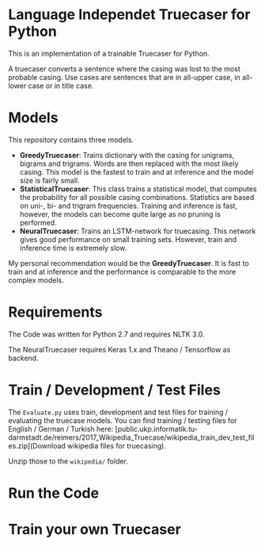 # Language Independet Truecaser for Python
This is an implementation of a trainable Truecaser for Python.

A truecaser converts a sentence where the casing was lost to the most probable casing. Use cases are sentences that are in all-upper case, in all-lower case or in title case.


# Models
This repository contains three models.

* **GreedyTruecaser**: Trains dictionary with the casing for unigrams, bigrams and trigrams. Words are then replaced with the most likely casing. This model is the fastest to train and at inference and the model size is fairly small.
* **StatisticalTruecaser**: This class trains a statistical model, that computes the probability for all possible casing combinations. Statistics are based on uni-, bi- and trigram frequencies. Training and inference is fast, however, the models can become quite large as no pruning is performed.
* **NeuralTruecaser**: Trains an LSTM-network for truecasing. This network gives good performance on small training sets. However, train and inference time is extremely slow.

My personal recommendation would be the **GreedyTruecaser**. It is fast to train and at inference and the performance is comparable to the more complex models.


# Requirements
The Code was written for Python 2.7 and requires NLTK 3.0.

The NeuralTruecaser requires Keras 1.x and Theano / Tensorflow as backend.

# Train / Development / Test Files
The `Evaluate.py` uses train, development and test files for training / evaluating the truecase models. You can find training / testing files for English / German / Turkish here:
[public.ukp.informatik.tu-darmstadt.de/reimers/2017_Wikipedia_Truecase/wikipedia_train_dev_test_files.zip](Download wikipedia files for truecasing).

Unzip those to the `wikipedia/` folder.

# Run the Code
 

# Train your own Truecaser



